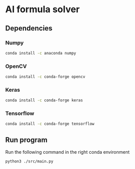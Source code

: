 # AI formula solver

## Dependencies

### Numpy

```zsh
conda install -c anaconda numpy 
```

### OpenCV

```zsh
conda install -c conda-forge opencv 
```

### Keras

```zsh
conda install -c conda-forge keras 
```

### Tensorflow

```zsh
conda install -c conda-forge tensorflow 
```

## Run program

Run the following command in the right conda environment

```zsh
python3 ./src/main.py
```

